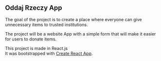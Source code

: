 ## Oddaj Rzeczy App


The goal of the project is to create a place where everyone can give unnecessary items to trusted institutions.

The project will be a website App with a simple form that will make it easier for users to donate items.

This project is made in React.js <br/>
It was bootstrapped with [Create React App](https://github.com/facebook/create-react-app).

